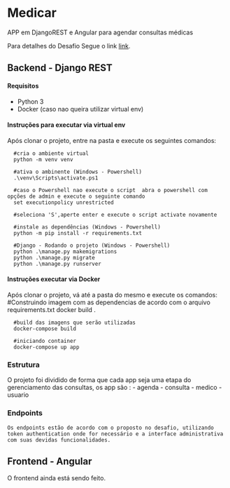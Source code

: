 # Medicar
APP em DjangoREST e Angular para agendar consultas médicas

Para detalhes do Desafio Segue o link [link](https://github.com/Intmed-Software/desafio).

## Backend - Django REST
#### Requisitos

 - Python 3 
 - Docker (caso nao queira utilizar virtual env)
 
#### Instruções para executar via virtual env
Após clonar o projeto, entre na pasta  e execute os seguintes comandos:

      #cria o ambiente virtual
      python -m venv venv
	  
	  #ativa o ambinente (Windows - Powershell)
	  .\venv\Scripts\activate.ps1
	  
	  #caso o Powershell nao execute o script  abra o powershell com opções de admin e execute o seguinte comando 
	  set executionpolicy unrestricted

	  #seleciona 'S',aperte enter e execute o script activate novamente
	  
	  #instale as dependências (Windows - Powershell)
	  python -m pip install -r requirements.txt
	  
	  #Django - Rodando o projeto (Windows - Powershell)
	  python .\manage.py makemigrations
	  python .\manage.py migrate
	  python .\manage.py runserver
	  
	

#### Instruções executar via Docker
Após clonar o projeto, vá até a pasta do mesmo e execute os comandos:
	  #Construindo imagem com as dependencias de acordo com o arquivo requirements.txt
	  docker build .

	  #build das imagens que serão utilizadas
	  docker-compose build

	  #iniciando container
	  docker-compose up app

	
### Estrutura 
O projeto foi dividido de forma que cada app seja uma etapa do gerenciamento das consultas, os app são :
	- agenda
	- consulta
	- medico
	- usuario
### Endpoints
	Os endpoints estão de acordo com o proposto no desafio, utilizando token authentication onde for necessário e a interface administrativa com suas devidas funcionalidades.

## Frontend - Angular

O frontend ainda está sendo feito.
